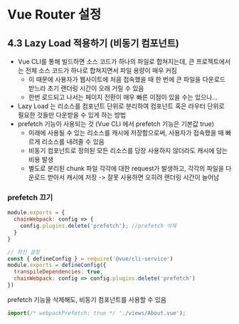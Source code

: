 # Vue Router 설정

## 4.3 Lazy Load 적용하기 (비동기 컴포넌트)

- Vue CLI를 통해 빌드하면 소스 코드가 하나의 파일로 합쳐지는데, 큰 프로젝트에서는 전체 소스 코드가 하나로 합쳐지면서 파일 용량이 매우 커짐
  - 이 때문에 사용자가 웹사이트에 처음 접속했을 때 한 번에 큰 파일을 다운로드 받느라 초기 랜더링 시간이 오래 거릴 수 있음
  - 한번 로드되고 나서는 페이지 전환이 매우 빠른 이점이 있을 수는 있으나...
- Lazy Load 는 리소스를 컴포넌트 단위로 분리하여 컴포넌트 혹은 라우터 단위로 필요한 것들만 다운받을 수 있게 하는 방법
- prefetch 기능이 사용되는 것 (Vue CLI 에서 prefetch 기능은 기본값 true)
  - 미래에 사용될 수 있는 리소스를 캐시에 저장함으로써, 사용자가 접속했을 때 빠르게 리소스를 내려줄 수 있음
  - 비동기 컴포넌트로 정의된 모든 리소스를 당장 사용하지 않더라도 캐시에 담는 비용 발생
  - 별도로 분리된 chunk 파일 각각에 대한 request가 발생하고, 각각의 파일을 다운로드 받아서 캐시에 저장 -> 잘못 사용하면 오히려 랜더링 시간이 늘어남

### prefetch 끄기

```javascript
module.exports = {
  chainWebpack: config => {
    config.plugins.delete('prefetch'); //prefetch 삭제
  }
}
```

```javascript
// 최신 설정
const { defineConfig } = require('@vue/cli-service')
module.exports = defineConfig({
  transpileDependencies: true,
  chainWebpack: config => config.plugins.delete('prefetch')
})

```

prefetch 기능을 삭제해도, 비동기 컴포넌트를 사용할 수 있음

```javascript
import(/* webpackPrefetch: true */ './views/About.vue');
```
